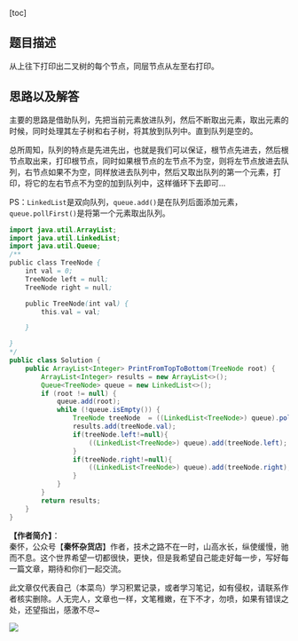[toc]
## 题目描述
从上往下打印出二叉树的每个节点，同层节点从左至右打印。

## 思路以及解答

主要的思路是借助队列，先把当前元素放进队列，然后不断取出元素，取出元素的时候，同时处理其左子树和右子树，将其放到队列中。直到队列是空的。

总所周知，队列的特点是先进先出，也就是我们可以保证，根节点先进去，然后根节点取出来，打印根节点，同时如果根节点的左节点不为空，则将左节点放进去队列，右节点如果不为空，同样放进去队列中，然后又取出队列的第一个元素，打印，将它的左右节点不为空的加到队列中，这样循环下去即可...

PS：`LinkedList`是双向队列，`queue.add()`是在队列后面添加元素，`queue.pollFirst()`是将第一个元素取出队列。

```java
import java.util.ArrayList;
import java.util.LinkedList;
import java.util.Queue;
/**
public class TreeNode {
    int val = 0;
    TreeNode left = null;
    TreeNode right = null;

    public TreeNode(int val) {
        this.val = val;

    }

}
*/
public class Solution {
    public ArrayList<Integer> PrintFromTopToBottom(TreeNode root) {
        ArrayList<Integer> results = new ArrayList<>();
        Queue<TreeNode> queue = new LinkedList<>();
        if (root != null) {
            queue.add(root);
            while (!queue.isEmpty()) {
                TreeNode treeNode  = ((LinkedList<TreeNode>) queue).pollFirst();
                results.add(treeNode.val);
                if(treeNode.left!=null){
                    ((LinkedList<TreeNode>) queue).add(treeNode.left);
                }
                if(treeNode.right!=null){
                    ((LinkedList<TreeNode>) queue).add(treeNode.right);
                }
            }
        }
        return results;
    }
}
```
**【作者简介】**：  
秦怀，公众号【**秦怀杂货店**】作者，技术之路不在一时，山高水长，纵使缓慢，驰而不息。这个世界希望一切都很快，更快，但是我希望自己能走好每一步，写好每一篇文章，期待和你们一起交流。

此文章仅代表自己（本菜鸟）学习积累记录，或者学习笔记，如有侵权，请联系作者核实删除。人无完人，文章也一样，文笔稚嫩，在下不才，勿喷，如果有错误之处，还望指出，感激不尽~ 


![](https://markdownpicture.oss-cn-qingdao.aliyuncs.com/blog/20201012000828.png)
